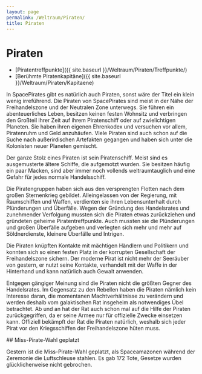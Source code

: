 ```yaml
---
layout: page
permalink: /Weltraum/Piraten/
title: Piraten
---
```



# Piraten


- [Piratentreffpunkte]({{ site.baseurl }}/Weltraum/Piraten/Treffpunkte/)
- [Berühmte Piratenkapitäne]({{ site.baseurl }}/Weltraum/Piraten/Kapitaene)

In SpacePirates gibt es natürlich auch Piraten, sonst wäre der Titel ein klein wenig irreführend. Die Piraten von SpacePirates sind meist in der Nähe der Freihandelszone und der Neutralen Zone unterwegs. Sie führen ein abenteuerliches Leben, besitzen keinen festen Wohnsitz und verbringen den Großteil ihrer Zeit auf ihrem Piratenschiff oder auf zwielichtigen Planeten. Sie haben ihren eigenen Ehrenkodex und versuchen vor allem, Piratenruhm und Geld anzuhäufen. Viele Piraten sind auch schon auf die Suche nach außerirdischen Artefakten gegangen und haben sich unter die Kolonisten neuer Planeten gemischt.

Der ganze Stolz eines Piraten ist sein Piratenschiff. Meist sind es ausgemusterte ältere Schiffe, die aufgemotzt wurden. Sie besitzen häufig ein paar Macken, sind aber immer noch vollends weltraumtauglich und eine Gefahr für jedes normale Handelsschiff. 

Die Piratengruppen haben sich aus den versprengten Flotten nach dem großen Sternenkrieg gebildet. Alleingelassen von der Regierung, mit Raumschiffen und Waffen, verdienten sie ihren Lebensunterhalt durch Plünderungen und Überfälle. Wegen der Gründung des Handelsrates und zunehmender Verfolgung mussten sich die Piraten etwas zurückziehen und gründeten geheime Piratentreffpunkte. Auch mussten sie die Plünderungen und großen Überfälle aufgeben und verlegten sich mehr und mehr auf Söldnerdienste, kleinere Überfälle und Intrigen.

Die Piraten knüpften Kontakte mit mächtigen Händlern und Politikern und konnten sich so einen festen Platz in der korrupten Gesellschaft der Freihandelszone sichern. Der moderne Pirat ist nicht mehr der Seeräuber von gestern, er nutzt seine Kontakte, verhandelt mit der Waffe in der Hinterhand und kann natürlich auch Gewalt anwenden.

Entgegen gängiger Meinung sind die Piraten nicht die größten Gegner des Handelsrates. Im Gegensatz zu den Rebellen haben die Piraten nämlich kein Interesse daran, die momentanen Machtverhältnisse zu verändern und werden deshalb vom galaktischen Rat insgeheim als notwendiges Übel betrachtet. Ab und an hat der Rat auch schon mal auf die Hilfe der Piraten zurückgegriffen, da er seine Armee nur für offizielle Zwecke einsetzen kann. Offiziell bekämpft der Rat die Piraten natürlich, weshalb sich jeder Pirat vor den Kriegsschiffen der Freihandelszone hüten muss.


<aside>
<div class="anmerkung">
## Miss-Pirate-Wahl geplatzt

Gestern ist die Miss-Pirate-Wahl geplatzt, als Spaceamazonen während der Zeremonie die Luftschleuse stahlen. Es gab 172 Tote, Gesetze wurden glücklicherweise nicht gebrochen.

</div>
</aside>

